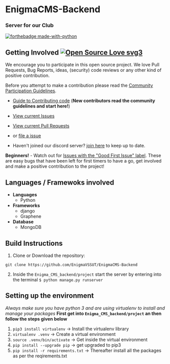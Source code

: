 # EnigmaCMS-Backend

### Server for our Club
 
[![forthebadge made-with-python](http://ForTheBadge.com/images/badges/made-with-python.svg)](https://www.python.org/)

## Getting Involved [![Open Source Love svg3](https://badges.frapsoft.com/os/v3/open-source.svg?v=103)](#)


We encourage you to participate in this open source project. We love Pull Requests, Bug Reports, ideas, (security) code reviews or any other kind of positive contribution. 

Before you attempt to make a contribution please read the [Community Participation Guidelines](https://github.com/partha2000/EnigmaCMS-Backend/blob/main/CONTRIBUTING_guidelines.md).

* [Guide to Contributing code](https://github.com/partha2000/EnigmaCMS-Backend/blob/main/CONTRIBUTING_code.md) (**New contributors read the community guidelines and start here!**)

* [View current Issues](https://google.com)

* [View current Pull Requests](https://google.com)
* or [file a issue](https://google.com)

* Haven't joined our discord server? [join here](https://google.com) to keep up to date.


**Beginners!** - Watch out for [Issues with the "Good First Issue" label](https://github.com/EnigmaVSSUT/EnigmaCMS-Backend/issues?q=is%3Aopen+is%3Aissue+label%3A%22good+first+issue%22). These are easy bugs that have been left for first timers to have a go, get involved and make a positive contribution to the project!

## Languages / Framewoks involved
* __Languages__
  - Python
* __Frameworks__
  - django
  - Graphene
* __Database__
  - MongoDB

## Build Instructions

1. Clone or Download the repository:

  ```shell
  git clone https://github.com/EnigmaVSSUT/EnigmaCMS-Backend
  ```
2. Inside the `Enigma_CMS_backend/project` start the server by entering into the terminal `$ python manage.py runserver`

## Setting up the environment
_Always make sure you have python 3 and are using virtualenv to install and manage your packages_
__First get into `Enigma_CMS_backend/project` an then follow the steps given below__
1. `pip3 install virtualenv`		-> Install the virtualenv library
2. `virtualenv .venv`			-> Create a virtual environment
3. `source .venv/bin/activate`		-> Get inside the virtual environment
4. `pip install --upgrade pip`		-> get upgraded to pip3
5. `pip install -r requirements.txt`	-> Thereafter install all the packages as per the reqirements.txt



